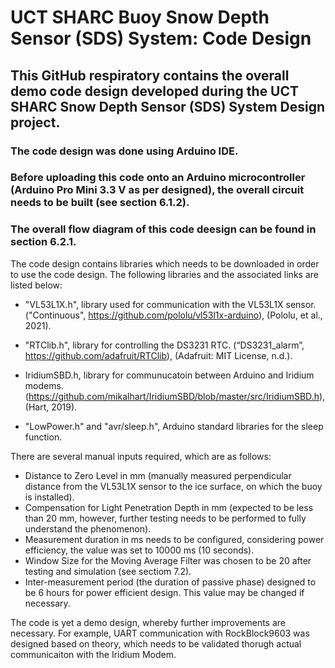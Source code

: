 # UCT SHARC Buoy Snow Depth Sensor (SDS) System: Code Design #

## This GitHub respiratory contains the overall demo code design developed during the UCT SHARC Snow Depth Sensor (SDS) System Design project.

### The code design was done using Arduino IDE.
### Before uploading this code onto an Arduino microcontroller (Arduino Pro Mini 3.3 V as per designed), the overall circuit needs to be built (see section 6.1.2).
### The overall flow diagram of this code deesign can be found in section 6.2.1.

The code design contains libraries which needs to be downloaded in order to use the code design. The following libraries and the associated links are listed below:
* "VL53L1X.h", library used for communication with the VL53L1X sensor. ("Continuous", https://github.com/pololu/vl53l1x-arduino), (Pololu, et al., 2021).
* "RTClib.h", library for controlling the DS3231 RTC. (“DS3231_alarm”, https://github.com/adafruit/RTClib), (Adafruit: MIT License, n.d.).
* IridiumSBD.h, library for communucatoin between Arduino and Iridium modems.(https://github.com/mikalhart/IridiumSBD/blob/master/src/IridiumSBD.h), (Hart, 2019).

* "LowPower.h" and "avr/sleep.h", Arduino standard libraries for the sleep function.


There are several manual inputs required, which are as follows:
* Distance to Zero Level in mm (manually measured perpendicular distance from the VL53L1X sensor to the ice surface, on which the buoy is installed).
* Compensation for Light Penetration Depth in mm (expected to be less than 20 mm, however, further testing needs to be performed to fully understand the phenomenon).
* Measurement duration in ms needs to be configured, considering power efficiency, the value was set to 10000 ms (10 seconds).
* Window Size for the Moving Average Filter was chosen to be 20 after testing and simulation (see sectiom 7.2).
* Inter-measurement period (the duration of passive phase) designed to be 6 hours for power efficient design. This value may be changed if necessary.

The code is yet a demo design, whereby further improvements are necessary. For example, UART communication with RockBlock9603 was designed based on theory, which needs to be validated thorugh actual communicaiton with the Iridium Modem.
